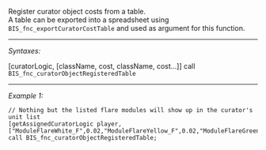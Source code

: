 Register curator object costs from a table.<br>
A table can be exported into a spreadsheet using `BIS_fnc_exportCuratorCostTable` and used as argument for this function.


---
*Syntaxes:*

[curatorLogic, [className, cost, className, cost...]] call `BIS_fnc_curatorObjectRegisteredTable`

---
*Example 1:*

```sqf
// Nothing but the listed flare modules will show up in the curator's unit list
[getAssignedCuratorLogic player, ["ModuleFlareWhite_F",0.02,"ModuleFlareYellow_F",0.02,"ModuleFlareGreen_F",0.02]] call BIS_fnc_curatorObjectRegisteredTable;
```